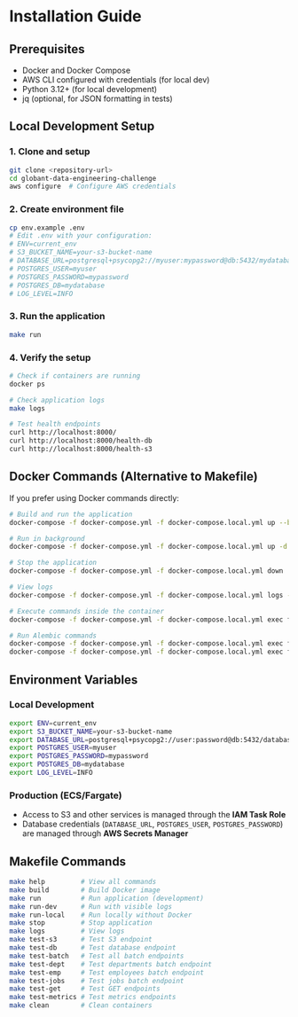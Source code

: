 # Installation Guide

## Prerequisites

- Docker and Docker Compose
- AWS CLI configured with credentials (for local dev)
- Python 3.12+ (for local development)
- jq (optional, for JSON formatting in tests)

## Local Development Setup

### 1. Clone and setup
```bash
git clone <repository-url>
cd globant-data-engineering-challenge
aws configure  # Configure AWS credentials
```

### 2. Create environment file
```bash
cp env.example .env
# Edit .env with your configuration:
# ENV=current_env
# S3_BUCKET_NAME=your-s3-bucket-name
# DATABASE_URL=postgresql+psycopg2://myuser:mypassword@db:5432/mydatabase
# POSTGRES_USER=myuser
# POSTGRES_PASSWORD=mypassword
# POSTGRES_DB=mydatabase
# LOG_LEVEL=INFO
```

### 3. Run the application
```bash
make run
```

### 4. Verify the setup
```bash
# Check if containers are running
docker ps

# Check application logs
make logs

# Test health endpoints
curl http://localhost:8000/
curl http://localhost:8000/health-db
curl http://localhost:8000/health-s3
```

## Docker Commands (Alternative to Makefile)

If you prefer using Docker commands directly:

```bash
# Build and run the application
docker-compose -f docker-compose.yml -f docker-compose.local.yml up --build

# Run in background
docker-compose -f docker-compose.yml -f docker-compose.local.yml up -d

# Stop the application
docker-compose -f docker-compose.yml -f docker-compose.local.yml down

# View logs
docker-compose -f docker-compose.yml -f docker-compose.local.yml logs -f

# Execute commands inside the container
docker-compose -f docker-compose.yml -f docker-compose.local.yml exec fastapi bash

# Run Alembic commands
docker-compose -f docker-compose.yml -f docker-compose.local.yml exec fastapi alembic upgrade head
docker-compose -f docker-compose.yml -f docker-compose.local.yml exec fastapi alembic revision --autogenerate -m "migration_name"
```

## Environment Variables

### Local Development
```bash
export ENV=current_env
export S3_BUCKET_NAME=your-s3-bucket-name
export DATABASE_URL=postgresql+psycopg2://user:password@db:5432/database
export POSTGRES_USER=myuser
export POSTGRES_PASSWORD=mypassword
export POSTGRES_DB=mydatabase
export LOG_LEVEL=INFO
```

### Production (ECS/Fargate)
- Access to S3 and other services is managed through the **IAM Task Role**
- Database credentials (`DATABASE_URL`, `POSTGRES_USER`, `POSTGRES_PASSWORD`) are managed through **AWS Secrets Manager**

## Makefile Commands

```bash
make help         # View all commands
make build        # Build Docker image
make run          # Run application (development)
make run-dev      # Run with visible logs
make run-local    # Run locally without Docker
make stop         # Stop application
make logs         # View logs
make test-s3      # Test S3 endpoint
make test-db      # Test database endpoint
make test-batch   # Test all batch endpoints
make test-dept    # Test departments batch endpoint
make test-emp     # Test employees batch endpoint
make test-jobs    # Test jobs batch endpoint
make test-get     # Test GET endpoints
make test-metrics # Test metrics endpoints
make clean        # Clean containers
``` 